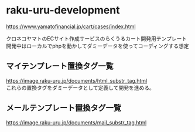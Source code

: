 # raku-uru-development
https://www.yamatofinancial.jp/cart/cases/index.html  

クロネコヤマトのECサイト作成サービスのらくうるカート開発用テンプレート  
開発中はローカルでphpを動かしてダミーデータを使ってコーディングする想定

## マイテンプレート置換タグ一覧
https://image.raku-uru.jp/documents/html_substr_tag.html  
これらの置換タグをダミーデータとして定義して開発を進める。

## メールテンプレート置換タグ一覧
https://image.raku-uru.jp/documents/mail_substr_tag.html  

